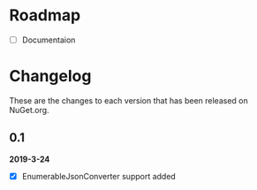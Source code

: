 # Roadmap
- [ ] Documentaion


# Changelog

These are the changes to each version that has been released
on NuGet.org.

## 0.1
**2019-3-24**
- [x] EnumerableJsonConverter support added 